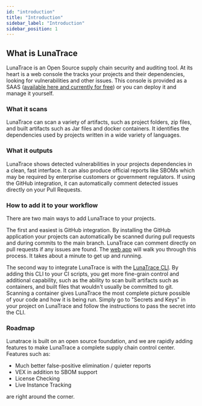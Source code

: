 ```yaml
---
id: "introduction"
title: "Introduction"
sidebar_label: "Introduction"
sidebar_position: 1
---
```


<!--
  ~ Copyright by LunaSec (owned by Refinery Labs, Inc)
  ~
  ~ Licensed under the Creative Commons Attribution-ShareAlike 4.0 International
  ~ (the "License"); you may not use this file except in compliance with the
  ~ License. You may obtain a copy of the License at
  ~
  ~ https://creativecommons.org/licenses/by-sa/4.0/legalcode
  ~
  ~ See the License for the specific language governing permissions and
  ~ limitations under the License.
  ~
-->

## What is LunaTrace

LunaTrace is an Open Source supply chain security and auditing tool. At its heart is a web console the tracks your projects and
their dependencies, looking for vulnerabilities and other issues. This console is provided as a SAAS ([available here and
currently for free](https://lunatrace.lunasec.io)) or you can deploy it and manage it yourself. 

### What it scans

LunaTrace can scan a variety of artifacts, such as project folders, zip files, and built artifacts such as Jar files and
docker containers. It identifies the dependencies used by projects written in a wide variety of languages.

### What it outputs

LunaTrace shows detected vulnerabilities in your projects dependencies in a clean, fast interface. 
It can also produce official reports like SBOMs which may be required by enterprise customers or
government regulators. If using the GitHub integration, it can automatically comment detected issues directly on your Pull Requests.

### How to add it to your workflow
There are two main ways to add LunaTrace to your projects. 

The first and easiest is GitHub integration. By installing
the GitHub application your projects can automatically be scanned during pull requests and during commits to the main
branch. LunaTrace can comment directly on pull requests if any issues are found. The [web app](https://lunatrace.lunasec.io) will walk you through this process.  It takes about a minute to get up and running.

The second way to integrate LunaTrace is with the [LunaTrace CLI](https://github.com/lunasec-io/lunasec/releases). By adding this CLI to your CI scripts, you get more
fine-grain control and additional capability, such as the ability to scan built artifacts such as containers, and built
files that wouldn't usually be committed to git. Scanning a container gives LunaTrace the most complete picture possible of your code and how it is being run. Simply go to "Secrets and Keys" in your project on LunaTrace and follow the instructions to pass the secret into the CLI. 

### Roadmap
Lunatrace is built on an open source foundation, and we are rapidly adding features to make LunaTrace a complete
supply chain control center. Features such as:
* Much better false-positive elimination / quieter reports
* VEX in addition to SBOM support
* License Checking
* Live Instance Tracking

are right around the corner.
